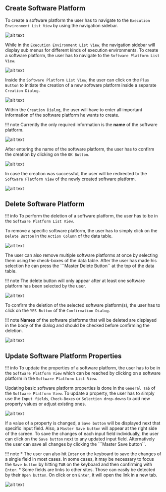 #
## Create Software Platform

To create a software platform the user has to navigate to the ``Execution Environment List View`` by using the navigation sidebar.

![alt text](./../images/software_platform/Create_Software_Platform_-_Step_1.PNG "Navigate to execution environments list view")

While in the ``Execution Environment List View``, the navigation sidebar will display sub menus for different kinds of execution environments. To create a software platform, the user has to navigate to the ``Software Platform List View``.

![alt text](./../images/software_platform/Create_Software_Platform_-_Step_2.PNG "Navigate to software platform list view")

Inside the ``Software Platform List View``, the user can click on the ``Plus Button`` to initiate the creation of a new software platform inside a separate ``Creation Dialog``.

![alt text](./../images/software_platform/Create_Software_Platform_-_Step_3.PNG "Open creation dialog")

Within the ``Creation Dialog``, the user will have to enter all important information of the software platform he wants to create.

!!! note 
    Currently the only required information is the **name** of the software platform.
	
![alt text](./../images/software_platform/Create_Software_Platform_-_Step_4.PNG "Structure of creation dialog")

After entering the name of the software platform, the user has to confirm the creation by clicking on the ``OK Button``.

![alt text](./../images/software_platform/Create_Software_Platform_-_Step_5.PNG "Confirm creation")

In case the creation was successful, the user will be redirected to the ``Software Platform View`` of the newly created software platform.

![alt text](./../images/software_platform/Create_Software_Platform_-_Step_6.PNG "General View")

## Delete Software Platform

!!! info 
    To perform the deletion of a software platform, the user has to be in the ``Software Platform List View``.
	
To remove a specific software platform, the user has to simply click on the ``Delete Button`` in the ``Action Column`` of the data table.

![alt text](./../images/software_platform/Delete_Software_Platform_-_Step_1.1.PNG "Delete single platform")

The user can also remove multiple software platforms at once by selecting them using the check-boxes of the data table. After the user has made his selection he can press the ```Master Delete Button`` at the top of the data table.

!!! note 
    The delete button will only appear after at least one software platform has been selected by the user.

![alt text](./../images/software_platform/Delete_Software_Platform_-_Step_1.2.PNG "Delete multiple platforms")

To confirm the deletion of the selected software platform(s), the user has to click on the ``YES Button`` of the ``Confirmation Dialog``.

!!! note 
    **Names** of the software platforms that will be deleted are displayed in the body of the dialog and should be checked before confirming the deletion.

![alt text](./../images/software_platform/Delete_Software_Platform_-_Step_2.PNG "Confirm deletion of selected software platform(s)")


## Update Software Platform Properties

!!! info 
    To update the properties of a software platform, the user has to be in the ``Software Platform View`` which can be reached by clicking on a software platform in the ``Software Platform List View``.
	
Updating basic software platform properties is done in the ``General Tab`` of the ``Software Platform View``. To update a property, the user has to simply use the ``Input fields``, ``Check-Boxes`` or ``Selection drop-downs`` to add new property values or adjust existing ones.

![alt text](./../images/software_platform/Update_Software_Platform_-_Step_1.PNG "General Tab of Software Platform View")

If a value of a property is changed, a ``Save button`` will be displayed next that specific input field. Also, a ``Master Save button`` will appear at the right side of the screen. To save the changes of each input field individually, the user can click on the ``Save button`` next to any updated input field. Alternatively the user can save all changes by clicking the ```Master Save button``.

!!! note 
    * The user can also hit ``Enter`` on the keyboard to save the changes of a single field in most cases. In some cases, it may be necessary to focus the ``Save button`` by hitting ``TAB`` on the keyboard and then confirming with ``Enter``.
    * Some fields are links to other sites. Those can easily be detected by their ``Open button``. On click or on ``Enter``, it will open the link in a new tab.
	
![alt text](./../images/software_platform/Update_Software_Platform_-_Step_2.PNG "Saving the changes")